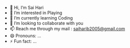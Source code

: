 - 👋 Hi, I’m Sai Hari
- 👀 I’m interested in Playing 
- 🌱 I’m currently learning Coding
- 💞️ I’m looking to collaborate with you
- 📫 Reach me through my mail : saiharib2005@gmail.com
- 😄 Pronouns: ...
- ⚡ Fun fact: ...

<!---
7598759603/7598759603 is a ✨ special ✨ repository because its `README.md` (this file) appears on your GitHub profile.
You can click the Preview link to take a look at your changes.
--->
